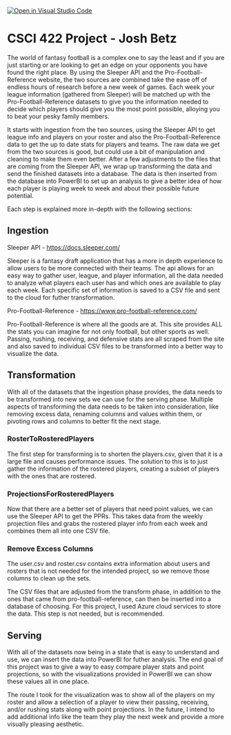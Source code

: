 [![Open in Visual Studio Code](https://classroom.github.com/assets/open-in-vscode-718a45dd9cf7e7f842a935f5ebbe5719a5e09af4491e668f4dbf3b35d5cca122.svg)](https://classroom.github.com/online_ide?assignment_repo_id=12510121&assignment_repo_type=AssignmentRepo)
# CSCI 422 Project - Josh Betz

The world of fantasy football is a complex one to say the least and if you are just starting or are looking to get an edge on your opponents you have found the right place. By using the Sleeper API and the Pro-Football-Reference website, the two sources are combined take the ease off of endless hours of research before a new week of games. Each week your league information (gathered from Sleeper) will be matched up with the Pro-Football-Reference datasets to give you the information needed to decide which players should give you the most point possible, alloying you to beat your pesky family members.

It starts with ingestion from the two sources, using the Sleeper API to get league info and players on your roster and also the Pro-Football-Reference data to get the up to date stats for players and teams. The raw data we get from the two sources is good, but could use a bit of manipulation and cleaning to make them even better. After a few adjustments to the files that are coming from the Sleeper API, we wrap up transforming the data and send the finished datasets into a database. The data is then inserted from the database into PowerBI to set up an analysis to give a better idea of how each player is playing week to week and about their possible future potential.

Each step is explained more in-depth with the following sections:

## Ingestion

Sleeper API - https://docs.sleeper.com/

Sleeper is a fantasy draft application that has a more in depth experience to allow users to be more connected with their teams. The api allows for an easy way to gather user, league, and player information, all the data needed to analyze what players each user has and which ones are available to play each week. Each specific set of information is saved to a CSV file and sent to the cloud for futher transformation.

Pro-Football-Reference - https://www.pro-football-reference.com/

Pro-Football-Reference is where all the goods are at. This site provides ALL the stats you can imagine for not only football, but other sports as well. Passing, rushing, receiving, and defensive stats are all scraped from the site and also saved to individual CSV files to be transformed into a better way to visualize the data.

## Transformation

With all of the datasets that the ingestion phase provides, the data needs to be transformed into new sets we can use for the serving phase. Multiple aspects of transforming the data needs to be taken into consideration, like removing excess data, renaming columns and values within them, or pivoting rows and columns to better fit the next stage.

### RosterToRosteredPlayers
The first step for transforming is to shorten the players.csv, given that it is a large file and causes performance issues. The solution to this is to just gather the information of the rostered players, creating a subset of players with the ones that are rostered. 

### ProjectionsForRosteredPlayers
Now that there are a better set of players that need point values, we can use the Sleeper API to get the PPRs. This takes data from the weekly projection files and grabs the rostered player info from each week and combines them all into one CSV file. 

### Remove Excess Columns
The user.csv and roster.csv contains extra information about users and rosters that is not needed for the intended project, so we remove those columns to clean up the sets.


The CSV files that are adjusted from the transform phase, in addition to the ones that came from pro-football-reference, can then be inserted into a database of choosing. For this project, I used Azure cloud services to store the data. This step is not needed, but is recommended.

## Serving

With all of the datasets now being in a state that is easy to understand and use, we can insert the data into PowerBI for futher analysis. The end goal of this project was to give a way to easy compare player stats and point projections, so with the visualizations provided in PowerBI we can show these values all in one place. 

The route I took for the visualization was to show all of the players on my roster and allow a selection of a player to view their passing, receiving, and/or rushing stats along with point projections. In the future, I intend to add additional info like the team they play the next week and provide a more visually pleasing aesthetic.
